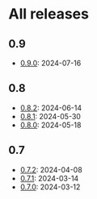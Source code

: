 # All releases

## 0.9

* [0.9.0](/release-notes/release-0-9-0): 2024-07-16

## 0.8

* [0.8.2](/release-notes/release-0-8-2): 2024-06-14
* [0.8.1](/release-notes/release-0-8-1): 2024-05-30
* [0.8.0](/release-notes/release-0-8-0): 2024-05-18

## 0.7

* [0.7.2](/release-notes/release-0-7-2): 2024-04-08
* [0.7.1](/release-notes/release-0-7-1): 2024-03-14
* [0.7.0](/release-notes/release-0-7-0): 2024-03-12
